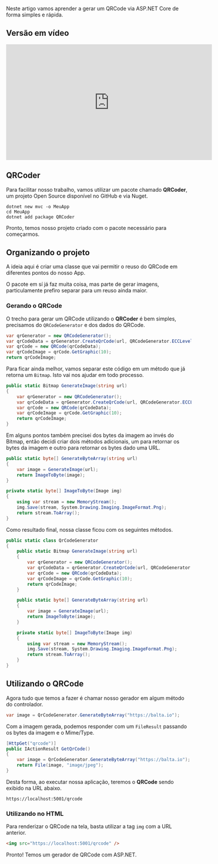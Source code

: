 Neste artigo vamos aprender a gerar um QRCode via ASP.NET Core de forma simples e rápida. 

## Versão em vídeo

<iframe width="560" height="315" src="https://www.youtube.com/embed/Teezqtgk6Qc" frameborder="0" allow="accelerometer; autoplay; clipboard-write; encrypted-media; gyroscope; picture-in-picture" allowfullscreen></iframe>


## QRCoder

Para facilitar nosso trabalho, vamos utilizar um pacote chamado **QRCoder**, um projeto Open Source disponível no GitHub e via Nuget.


```
dotnet new mvc -o MeuApp
cd MeuApp
dotnet add package QRCoder
```

Pronto, temos nosso projeto criado com o pacote necessário para começarmos.

## Organizando o projeto

A ideia aqui é criar uma classe que vai permitir o reuso do QRCode em diferentes pontos do nosso App.

O pacote em sí já faz muita coisa, mas parte de gerar imagens, particulamente prefiro separar para um reuso ainda maior.

### Gerando o QRCode

O trecho para gerar um QRCode utilizando o **QRCoder** é bem simples, precisamos do <code>QRCodeGenerator</code> e dos dados do QRCode.

```csharp
var qrGenerator = new QRCodeGenerator();
var qrCodeData = qrGenerator.CreateQrCode(url, QRCodeGenerator.ECCLevel.Q);
var qrCode = new QRCode(qrCodeData);
var qrCodeImage = qrCode.GetGraphic(10);
return qrCodeImage;
```

Para ficar ainda melhor, vamos separar este código em um método que já retorna um <code>Bitmap</code>. Isto vai nos ajudar em todo processo.

```csharp
public static Bitmap GenerateImage(string url)
{
    var qrGenerator = new QRCodeGenerator();
    var qrCodeData = qrGenerator.CreateQrCode(url, QRCodeGenerator.ECCLevel.Q);
    var qrCode = new QRCode(qrCodeData);
    var qrCodeImage = qrCode.GetGraphic(10);
    return qrCodeImage;
}
```

Em alguns pontos também precisei dos bytes da imagem ao invés do Bitmap, então decidi criar dois métodos adicionais, um para retornar os bytes da imagem e outro para retornar os bytes dado uma URL.

```csharp
public static byte[] GenerateByteArray(string url)
{
    var image = GenerateImage(url);
    return ImageToByte(image);
}

private static byte[] ImageToByte(Image img)
{
    using var stream = new MemoryStream();
    img.Save(stream, System.Drawing.Imaging.ImageFormat.Png);
    return stream.ToArray();
}
```

Como resultado final, nossa classe ficou com os seguintes métodos.

```csharp
public static class QrCodeGenerator
{
    public static Bitmap GenerateImage(string url)
    {
        var qrGenerator = new QRCodeGenerator();
        var qrCodeData = qrGenerator.CreateQrCode(url, QRCodeGenerator.ECCLevel.Q);
        var qrCode = new QRCode(qrCodeData);
        var qrCodeImage = qrCode.GetGraphic(10);
        return qrCodeImage;
    }

    public static byte[] GenerateByteArray(string url)
    {
        var image = GenerateImage(url);
        return ImageToByte(image);
    }

    private static byte[] ImageToByte(Image img)
    {
        using var stream = new MemoryStream();
        img.Save(stream, System.Drawing.Imaging.ImageFormat.Png);
        return stream.ToArray();
    }
}
```

## Utilizando o QRCode

Agora tudo que temos a fazer é chamar nosso gerador em algum método do controlador.

```csharp
var image = QrCodeGenerator.GenerateByteArray("https://balta.io");
```

Com a imagem gerada, podemos responder com um <code>FileResult</code> passando os bytes da imagem e o Mime/Type.

```csharp
[HttpGet("qrcode")]
public IActionResult GetQrCode()
{
    var image = QrCodeGenerator.GenerateByteArray("https://balta.io");
    return File(image, "image/jpeg");
}
```

Desta forma, ao executar nossa aplicação, teremos o **QRCode** sendo exibido na URL abaixo.

```
https://localhost:5001/qrcode
```

### Utilizando no HTML

Para renderizar o QRCode na tela, basta utilizar a tag <code>img</code> com a URL anterior.

```html
<img src="https://localhost:5001/qrcode" />
```

Pronto! Temos um gerador de QRCode com ASP.NET.

<div role="main" id="blog-s1-dotnet-134e3db1eea6c9829db1"></div>
<script type="text/javascript" src="https://d335luupugsy2.cloudfront.net/js/rdstation-forms/stable/rdstation-forms.min.js"></script>
<script type="text/javascript"> new RDStationForms('blog-s1-dotnet-134e3db1eea6c9829db1', 'UA-48664517-12').createForm();</script>